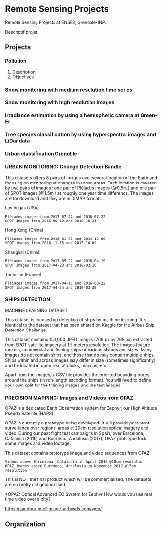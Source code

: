 # Remote Sensing Projects

Remote Sensing Projects at ENSE3, Grenoble-INP.

Descriptif projet. 

## Projects

### Pollution
1. Description
2. Objectives

### Snow monitoring with medium resolution time series

### Snow monitoring with high resolution images

### Irradiance estimation by using a hemispheric camera at Green-Er

### Tree species classification by using hyperspectral images and LiDar data

### Urban classification Grenoble

### URBAN MONITORING: Change Detection Bundle

This datasets offers 8 pairs of images over several location of the Earth and focusing on monitoring of changes in urban areas. Each location is covered by two pairs of images : one pair of Pléiades images (@0.5m.) and one pair of SPOT images (@1.5m.) at roughly one year time difference. The images are for download and they are in DIMAP format. 
 
Las Vegas (USA)

    Pléiades images from 2017-07-27 and 2016-07-22
    SPOT images from 2016-05-12 and 2015-10-24

Hong Kong (China)

    Pléiades images from 2016-01-01 and 2014-12-09
    SPOT images from 2016-11-15 and 2015-10-09

Shanghai (China)

    Pléiades images from 2017-05-27 and 2016-04-19
    SPOT images from 2017-04-23 and 2016-03-16

Toulouse (France)

    Pléiades images from 2017-04-10 and 2016-03-22
    SPOT images from 2017-04-24 and 2016-03-30



### SHIPS DETECTION
MACHINE LEARNING DATASET


This dataset is focused on detection of ships by machine learning. It is identical to the dataset that has been shared on Kaggle for the Airbus Ship Detection Challenge.

This dataset contains 150,000 JPEG images (768 px by 768 px) extracted from SPOT satellite imagery at 1.5 meters resolution. The images feature tankers, commercial and fishing ships of various shapes and sizes. Many images do not contain ships, and those that do may contain multiple ships. Ships within and across images may differ in size (sometimes significantly) and be located in open sea, at docks, marinas, etc.

Apart from the images, a CSV file provides the oriented bounding boxes around the ships (in run-length encoding format). You will need to define your own split for the training images and the test images.

### PRECISION MAPPING: Images and Videos from OPAZ

OPAZ is a dedicated Earth Observation system for Zephyr, our High Altitude Pseudo Satellite (HAPS).

OPAZ is currently a prototype being developed. It will provide persistent surveillance over regional areas at 20cm resolution optical imagery and video. During our past flight test campaigns in Spain, over Barcelona, Catalonia (2016) and Burrueco, Andalusia (2017), OPAZ prototype took some images and video footage. 

This dataset contains prototype image and video sequences from OPAZ:

    Videos above Barcelona, Catalonia in April 2016 @18cm resolution
    OPAZ images above Burrueco, Andalusia in November 2017 @17cm resolution

This is NOT the final product which will be commercialized. The datasets are currently not geolocalised.

*OPAZ: Optical Advanced EO System for Zephyr
How would you use real time video over a city?

https://sandbox.intelligence-airbusds.com/web/

## Organization


## 
